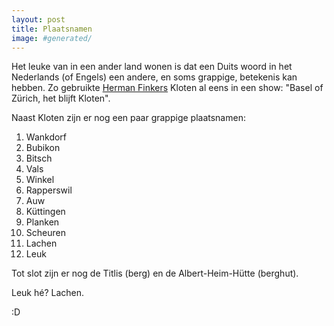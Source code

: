 ```yaml
---
layout: post
title: Plaatsnamen
image: #generated/
---
```


Het leuke van in een ander land wonen is dat een Duits woord in het Nederlands (of Engels) een andere, en soms grappige, betekenis kan hebben. Zo gebruikte [Herman Finkers](https://www.youtube.com/watch?v=jWMIU2DRrK0) Kloten al eens in een show: "Basel of Zürich, het blijft Kloten".

Naast Kloten zijn er nog een paar grappige plaatsnamen:

1. Wankdorf
2. Bubikon
3. Bitsch
4. Vals
5. Winkel
6. Rapperswil
7. Auw
8. Küttingen
9. Planken
10. Scheuren
11. Lachen
12. Leuk

Tot slot zijn er nog de Titlis (berg) en de Albert-Heim-Hütte (berghut).

Leuk hé? Lachen.

:D
